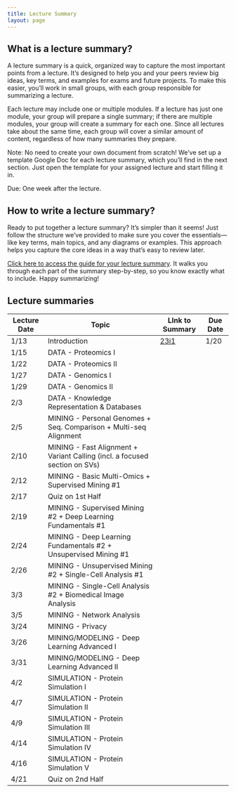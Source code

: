 ```yaml
---
title: Lecture Summary
layout: page
---
```




## What is a lecture summary?

A lecture summary is a quick, organized way to capture the most important points from a lecture. It’s designed to help you and your peers review big ideas, key terms, and examples for exams and future projects. To make this easier, you’ll work in small groups, with each group responsible for summarizing a lecture.

Each lecture may include one or multiple modules. If a lecture has just one module, your group will prepare a single summary; if there are multiple modules, your group will create a summary for each one. Since all lectures take about the same time, each group will cover a similar amount of content, regardless of how many summaries they prepare.

Note: No need to create your own document from scratch! We’ve set up a template Google Doc for each lecture summary, which you’ll find in the next section. Just open the template for your assigned lecture and start filling it in.

Due: One week after the lecture. 

## How to write a lecture summary?
Ready to put together a lecture summary? It’s simpler than it seems! Just follow the structure we’ve provided to make sure you cover the essentials—like key terms, main topics, and any diagrams or examples. This approach helps you capture the core ideas in a way that’s easy to review later.

[Click here to access the guide for your lecture summary](https://docs.google.com/document/d/1XzYHr5u7qeg3cV6oSYFaCWN-cRT30TSnS2IgqCVOvCc/edit?usp=sharing). It walks you through each part of the summary step-by-step, so you know exactly what to include. Happy summarizing!

## Lecture summaries 

| Lecture Date | Topic                                                                      | LInk to Summary                                                                                          | Due Date |
| ------------ | -------------------------------------------------------------------------- | -------------------------------------------------------------------------------------------------------- | -------- |
| 1/13         | Introduction                                                               | [23i1](https://docs.google.com/document/d/1Q5Sj85_DzWJ3bN5_FX-iIZuceH9gV6a9FUqj1qskXY4/edit?usp=sharing) | 1/20     |
| 1/15         | DATA - Proteomics I                                                        |                                                                                                          |          |
| 1/22         | DATA - Proteomics II                                                       |                                                                                                          |          |
| 1/27         | DATA - Genomics I                                                          |                                                                                                          |          |
| 1/29         | DATA - Genomics II                                                         |                                                                                                          |          |
| 2/3          | DATA - Knowledge Representation & Databases                                |                                                                                                          |          |
| 2/5          | MINING - Personal Genomes + Seq. Comparison + Multi-seq Alignment          |                                                                                                          |          |
| 2/10         | MINING - Fast Alignment + Variant Calling (incl. a focused section on SVs) |                                                                                                          |          |
| 2/12         | MINING - Basic Multi-Omics + Supervised Mining #1                          |                                                                                                          |          |
| 2/17         | Quiz on 1st Half                                                           |                                                                                                          |          |
| 2/19         | MINING - Supervised Mining #2 + Deep Learning Fundamentals #1              |                                                                                                          |          |
| 2/24         | MINING - Deep Learning Fundamentals #2 + Unsupervised Mining #1            |                                                                                                          |          |
| 2/26         | MINING - Unsupervised Mining #2 + Single-Cell Analysis #1                  |                                                                                                          |          |
| 3/3          | MINING - Single-Cell Analysis #2 + Biomedical Image Analysis               |                                                                                                          |          |
| 3/5          | MINING - Network Analysis                                                  |                                                                                                          |          |
| 3/24         | MINING - Privacy                                                           |                                                                                                          |          |
| 3/26         | MINING/MODELING - Deep Learning Advanced I                                 |                                                                                                          |          |
| 3/31         | MINING/MODELING - Deep Learning Advanced II                                |                                                                                                          |          |
| 4/2          | SIMULATION - Protein Simulation I                                          |                                                                                                          |          |
| 4/7          | SIMULATION - Protein Simulation II                                         |                                                                                                          |          |
| 4/9          | SIMULATION - Protein Simulation III                                        |                                                                                                          |          |
| 4/14         | SIMULATION - Protein Simulation IV                                         |                                                                                                          |          |
| 4/16         | SIMULATION - Protein Simulation V                                          |                                                                                                          |          |
| 4/21         | Quiz on 2nd Half                                                           |                                                                                                          |